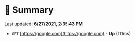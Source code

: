 # 📖 Summary
Last updated: **6/27/2021, 2:35:43 PM**

- `GET` [https://google.com](https://google.com) - **Up** (111ms)

